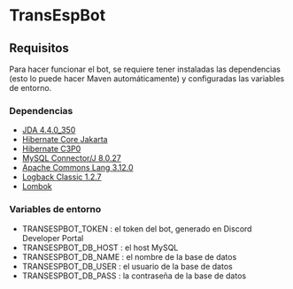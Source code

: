 # TransEspBot

## Requisitos

Para hacer funcionar el bot, se requiere tener instaladas las dependencias (esto lo puede hacer Maven automáticamente) y
configuradas las variables de entorno.

### Dependencias

- [JDA 4.4.0_350](https://github.com/DV8FromTheWorld/JDA/releases/tag/v4.4.0)
- [Hibernate Core Jakarta](https://mvnrepository.com/artifact/org.hibernate/hibernate-core-jakarta/5.6.7.Final)
- [Hibernate C3P0](https://mvnrepository.com/artifact/org.hibernate.orm/hibernate-c3p0/6.0.0.Final)
- [MySQL Connector/J 8.0.27](https://mvnrepository.com/artifact/mysql/mysql-connector-java/8.0.27)
- [Apache Commons Lang 3.12.0](https://mvnrepository.com/artifact/org.apache.commons/commons-lang3/3.12.0)
- [Logback Classic 1.2.7](https://mvnrepository.com/artifact/ch.qos.logback/logback-classic/1.2.7)
- [Lombok](https://mvnrepository.com/artifact/org.projectlombok/lombok/1.18.22)

### Variables de entorno

- TRANSESPBOT_TOKEN : el token del bot, generado en Discord Developer Portal
- TRANSESPBOT_DB_HOST : el host MySQL
- TRANSESPBOT_DB_NAME : el nombre de la base de datos
- TRANSESPBOT_DB_USER : el usuario de la base de datos
- TRANSESPBOT_DB_PASS : la contraseña de la base de datos
